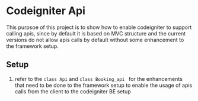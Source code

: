 # Codeigniter Api 

This purpsoe of this project is to show how to enable codeigniter to support calling apis, since by default it is based on MVC structure and the current versions do not allow apis calls by default without some enhancement to the framework setup.

## Setup

1. refer to the `class Api` and `class Booking_api ` for the enhancements that need to be done to the framework setup to enable the usage of apis calls from the client to the codeigniter BE setup
